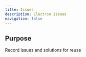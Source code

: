 ```yaml
---
title: Issues
description: Electron Issues
navigation: false
---
```


## Purpose

Record issues and solutions for reuse